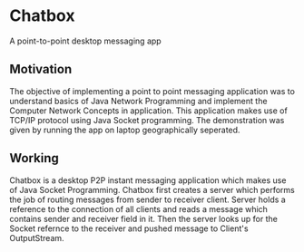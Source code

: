 <h1>Chatbox </h1>
<p> A point-to-point desktop messaging app</p>
<h2>Motivation</h2>
<p>
  The objective of implementing a point to point messaging application was to understand basics of Java Network Programming and implement the Computer Network Concepts in application. This application makes use of TCP/IP protocol using Java Socket programming. The demonstration was given by running the app on laptop geographically seperated.
</p>
<h2>Working</h2>
<p>
  Chatbox is a desktop P2P instant messaging application which makes use of Java Socket Programming.
  Chatbox first creates a server which performs the job of routing messages from sender to receiver client.
  Server holds a reference to the connection of all clients and reads a message which contains sender and receiver field in it.
  Then the server looks up for the Socket refernce to the receiver and pushed message to Client's OutputStream.
</p>
